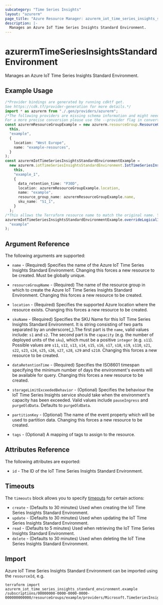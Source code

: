 ```yaml
---
subcategory: "Time Series Insights"
layout: "azurerm"
page_title: "Azure Resource Manager: azurerm_iot_time_series_insights_standard_environment"
description: |-
  Manages an Azure IoT Time Series Insights Standard Environment.
---
```


# azurermTimeSeriesInsightsStandardEnvironment

Manages an Azure IoT Time Series Insights Standard Environment.

## Example Usage

```typescript
/*Provider bindings are generated by running cdktf get.
See https://cdk.tf/provider-generation for more details.*/
import * as azurerm from "./.gen/providers/azurerm";
/*The following providers are missing schema information and might need manual adjustments to synthesize correctly: azurerm.
For a more precise conversion please use the --provider flag in convert.*/
const azurermResourceGroupExample = new azurerm.resourceGroup.ResourceGroup(
  this,
  "example",
  {
    location: "West Europe",
    name: "example-resources",
  }
);
const azurermIotTimeSeriesInsightsStandardEnvironmentExample =
  new azurerm.iotTimeSeriesInsightsStandardEnvironment.IotTimeSeriesInsightsStandardEnvironment(
    this,
    "example_1",
    {
      data_retention_time: "P30D",
      location: azurermResourceGroupExample.location,
      name: "example",
      resource_group_name: azurermResourceGroupExample.name,
      sku_name: "S1_1",
    }
  );
/*This allows the Terraform resource name to match the original name. You can remove the call if you don't need them to match.*/
azurermIotTimeSeriesInsightsStandardEnvironmentExample.overrideLogicalId(
  "example"
);

```

## Argument Reference

The following arguments are supported:

*   `name` - (Required) Specifies the name of the Azure IoT Time Series Insights Standard Environment. Changing this forces a new resource to be created. Must be globally unique.

*   `resourceGroupName` - (Required) The name of the resource group in which to create the Azure IoT Time Series Insights Standard Environment. Changing this forces a new resource to be created.

*   `location` - (Required) Specifies the supported Azure location where the resource exists. Changing this forces a new resource to be created.

*   `skuName` - (Required) Specifies the SKU Name for this IoT Time Series Insights Standard Environment. It is string consisting of two parts separated by an underscore(\_).The first part is the `name`, valid values include: `s1` and `s2`. The second part is the `capacity` (e.g. the number of deployed units of the `sku`), which must be a positive `integer` (e.g. `s11`). Possible values are `s11`, `s12`, `s13`, `s14`, `s15`, `s16`, `s17`, `s18`, `s19`, `s110`, `s21`, `s22`, `s23`, `s24`, `s25`, `s26`, `s27`, `s28`, `s29` and `s210`. Changing this forces a new resource to be created.

*   `dataRetentionTime` - (Required) Specifies the ISO8601 timespan specifying the minimum number of days the environment's events will be available for query. Changing this forces a new resource to be created.

*   `storageLimitExceededBehavior` - (Optional) Specifies the behaviour the IoT Time Series Insights service should take when the environment's capacity has been exceeded. Valid values include `pauseIngress` and `purgeOldData`. Defaults to `purgeOldData`.

*   `partitionKey` - (Optional) The name of the event property which will be used to partition data. Changing this forces a new resource to be created.

*   `tags` - (Optional) A mapping of tags to assign to the resource.

## Attributes Reference

The following attributes are exported:

* `id` - The ID of the IoT Time Series Insights Standard Environment.

## Timeouts

The `timeouts` block allows you to specify [timeouts](https://www.terraform.io/language/resources/syntax#operation-timeouts) for certain actions:

* `create` - (Defaults to 30 minutes) Used when creating the IoT Time Series Insights Standard Environment.
* `update` - (Defaults to 30 minutes) Used when updating the IoT Time Series Insights Standard Environment.
* `read` - (Defaults to 5 minutes) Used when retrieving the IoT Time Series Insights Standard Environment.
* `delete` - (Defaults to 30 minutes) Used when deleting the IoT Time Series Insights Standard Environment.

## Import

Azure IoT Time Series Insights Standard Environment can be imported using the `resourceId`, e.g.

```console
terraform import azurerm_iot_time_series_insights_standard_environment.example /subscriptions/00000000-0000-0000-0000-000000000000/resourceGroups/example/providers/Microsoft.TimeSeriesInsights/environments/example
```
